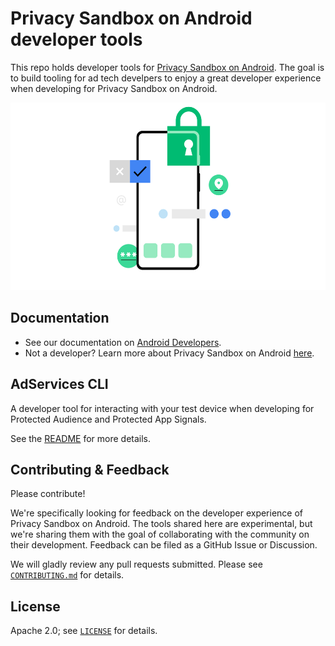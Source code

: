 # Privacy Sandbox on Android developer tools

This repo holds developer tools for
[Privacy Sandbox on Android](https://privacysandbox.com/android). The goal is to
build tooling for ad tech develpers to enjoy a great developer experience when
developing for Privacy Sandbox on Android. <p align="center">
<img src="assets/privacy-sandbox.svg" height="300"> </p>

## Documentation

*   See our documentation on
    [Android Developers](https://developer.android.com/design-for-safety/privacy-sandbox).
*   Not a developer? Learn more about Privacy Sandbox on Android
    [here](http://privacysandbox.com/android).

## AdServices CLI

A developer tool for interacting with your test device when developing for
Protected Audience and Protected App Signals.

See the [README](./adservices_cli/README.md) for more details.

## Contributing & Feedback

Please contribute!

We're specifically looking for feedback on the developer experience of Privacy
Sandbox on Android. The tools shared here are experimental, but we're sharing
them with the goal of collaborating with the community on their development.
Feedback can be filed as a GitHub Issue or Discussion.

We will gladly review any pull requests submitted. Please see
[`CONTRIBUTING.md`](CONTRIBUTING.md) for details.

## License

Apache 2.0; see [`LICENSE`](LICENSE) for details.
